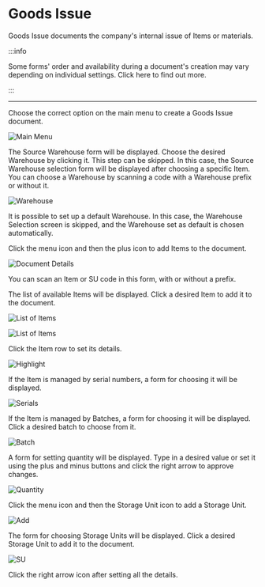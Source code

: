 # Goods Issue

Goods Issue documents the company's internal issue of Items or materials.

:::info

Some forms' order and availability during a document's creation may vary depending on individual settings. Click here to find out more.

:::

---

Choose the correct option on the main menu to create a Goods Issue document.

![Main Menu](./media/main-menu-goods-issue.png)

The Source Warehouse form will be displayed.
Choose the desired Warehouse by clicking it. This step can be skipped. In this case, the Source Warehouse selection form will be displayed after choosing a specific Item.
You can choose a Warehouse by scanning a code with a Warehouse prefix or without it.

![Warehouse](./media/goods-issue-warehouses.png)

It is possible to set up a default Warehouse. In this case, the Warehouse Selection screen is skipped, and the Warehouse set as default is chosen automatically.

Click the menu icon and then the plus icon to add Items to the document.

![Document Details](./media/goods-issue-document-details.png)

You can scan an Item or SU code in this form, with or without a prefix.

The list of available Items will be displayed. Click a desired Item to add it to the document.

![List of Items](./media/goods-issue-list-of-items.png)

![List of Items](./media/goods-issue-list-of-items-new.png)

Click the Item row to set its details.

![Highlight](./media/goods-issue-list-of-items-highlight.png)

If the Item is managed by serial numbers, a form for choosing it will be displayed.

![Serials](./media/goods-issue-serials.png)

If the Item is managed by Batches, a form for choosing it will be displayed. Click a desired batch to choose from it.

![Batch](./media/goods-issue-batch.png)

A form for setting quantity will be displayed.
Type in a desired value or set it using the plus and minus buttons and click the right arrow to approve changes.

![Quantity](./media/goods-issue-quantity.png)

Click the menu icon and then the Storage Unit icon to add a Storage Unit.

![Add](./media/goods-issue-add.png)

The form for choosing Storage Units will be displayed.
Click a desired Storage Unit to add it to the document.

![SU](./media/goods-issue-storage-info.png)

Click the right arrow icon after setting all the details.

